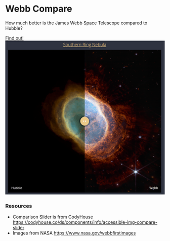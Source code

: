 # Webb Compare
How much better is the James Webb Space Telescope compared to Hubble?

[Find out!](https://johnedchristensen.github.io/WebbCompare)
![](img/Southern_Ring_Nebula_Webb_Compare.gif)
### Resources
- Comparison Slider is from CodyHouse https://codyhouse.co/ds/components/info/accessible-img-compare-slider
- Images from NASA https://www.nasa.gov/webbfirstimages